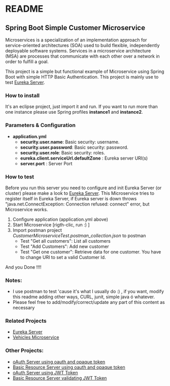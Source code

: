 # README

## Spring Boot Simple Customer Microservice

Microservices is a specialization of an implementation approach for service-oriented architectures (SOA) used to build flexible, independently deployable software systems. Services in a microservice architecture (MSA) are processes that communicate with each other over a network in order to fulfill a goal.

This project is a simple but functional example of Microservice using Spring Boot with simple HTTP Basic Authentication. This project is mainly use to test [Eureka Server](https://github.com/mariocuellar1/eureka-server).

### How to install
It's an eclipse project, just import it and run. If you want to run more than one instance please use Spring profiles **instance1** and **instance2**.

### Parameters & Configuration
* **application.yml**
  * **security.user.name**: Basic security: username. 
  * **security.user.password**: Basic security: password. 
  * **security.user.role**: Basic security: roles. 
  * **eureka.client.serviceUrl.defaultZone** : Eureka server URI(s)
  * **server.port** : Server Port

### How to test

Before you run this server you need to configure and init Eureka Server (or cluster) please make a look to [Eureka Server](https://github.com/mariocuellar1/eureka-server). 
This Microservice tries to register itself in Eureka Server, if Eureka server is down throws "java.net.ConnectException: Connection refused: connect" error, but Microservice works.

1. Configure application (application.yml above)
2. Start Microservice [rigth-clic, run  :) ]
3. Import postman project *CustomerMicroserviceTest.postman_collection.json* to postman
   * Test "Get all customers": List all customers
   * Test "Add Customers": Add new customer
   * Test "Get one customer": Retrieve data for one customer. You have to change URI to set a valid Customer Id.
   
   
And you Done !!!!  

### Notes:
- I use postman to test 'cause it's what I usually do :) , if you want, modify this readme adding other ways, CURL, junit, simple java ó whatever.
- Please feel free to add/modify/correct/update any part of this content as necessary

### Related Projects
- [Eureka Server](https://github.com/mariocuellar1/eureka-server)
- [Vehicles Microservice](https://github.com/mariocuellar1/vehicles-simple-microservice)

### Other Projects:
- [oAuth Server using oauth and opaque token](https://github.com/mariocuellar1/oauth-server-opaque)
- [Basic Resource Server using oauth and opaque token](https://github.com/mariocuellar1/basic-resource-server-opaque)
- [oAuth Server using JWT Token](https://github.com/mariocuellar1/oauth-server-jwt)
- [Basic Resource Server validating JWT Token](https://github.com/mariocuellar1/basic-resource-server-jwt)
